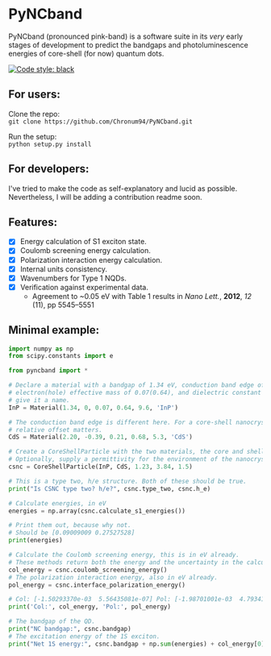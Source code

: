 # PyNCband

PyNCband (pronounced pink-band) is a software suite in its _very_ early stages of development to predict the bandgaps and photoluminescence energies of core-shell (for now) quantum dots.

[![Code style: black](https://img.shields.io/badge/code%20style-black-000000.svg)](https://github.com/ambv/black)


## For users:
Clone the repo: \
`git clone https://github.com/Chronum94/PyNCband.git`

Run the setup: \
`python setup.py install`

## For developers:
I've tried to make the code as self-explanatory and lucid as possible. Nevertheless, I will be adding a contribution readme soon.

## Features:

- [x] Energy calculation of S1 exciton state.
- [x] Coulomb screening energy calculation.
- [x] Polarization interaction energy calculation.
- [x] Internal units consistency.
- [x] Wavenumbers for Type 1 NQDs.
- [x] Verification against experimental data.
    - Agreement to ~0.05 eV with Table 1 results in _Nano Lett._, **2012**, _12_ (11), pp 5545–5551 

## Minimal example:

```python
import numpy as np
from scipy.constants import e

from pyncband import *

# Declare a material with a bandgap of 1.34 eV, conduction band edge offset of 0,
# electron(hole) effective mass of 0.07(0.64), and dielectric constant of 9.6. Optionally,
# give it a name.
InP = Material(1.34, 0, 0.07, 0.64, 9.6, 'InP')

# The conduction band edge is different here. For a core-shell nanocrystal, only the
# relative offset matters.
CdS = Material(2.20, -0.39, 0.21, 0.68, 5.3, 'CdS')

# Create a CoreShellParticle with the two materials, the core and shell thicknesses in nm.
# Optionally, supply a permittivity for the environment of the nanocrystal, if it isn't 1.
csnc = CoreShellParticle(InP, CdS, 1.23, 3.84, 1.5)

# This is a type two, h/e structure. Both of these should be true.
print("Is CSNC type two? h/e?", csnc.type_two, csnc.h_e)

# Calculate energies, in eV
energies = np.array(csnc.calculate_s1_energies())

# Print them out, because why not.
# Should be [0.09009009 0.27527528]
print(energies)

# Calculate the Coulomb screening energy, this is in eV already.
# These methods return both the energy and the uncertainty in the calculation.
col_energy = csnc.coulomb_screening_energy()
# The polarization interaction energy, also in eV already.
pol_energy = csnc.interface_polarization_energy()

# Col: [-1.50293370e-03  5.56435081e-07] Pol: [-1.98701001e-03  4.79341560e-07]
print('Col:', col_energy, 'Pol:', pol_energy)

# The bandgap of the QD.
print("NC bandgap:", csnc.bandgap)
# The excitation energy of the 1S exciton.
print("Net 1S energy:", csnc.bandgap + np.sum(energies) + col_energy[0] + pol_energy[0])
```